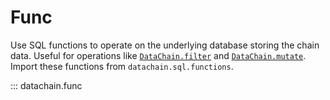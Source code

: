 # Func

Use SQL functions to operate on the underlying database storing the chain data. Useful
for operations like [`DataChain.filter`](datachain.md#datachain.lib.dc.DataChain.filter)
    and [`DataChain.mutate`](datachain.md#datachain.lib.dc.DataChain.mutate). Import
    these functions from `datachain.sql.functions`.

::: datachain.func
